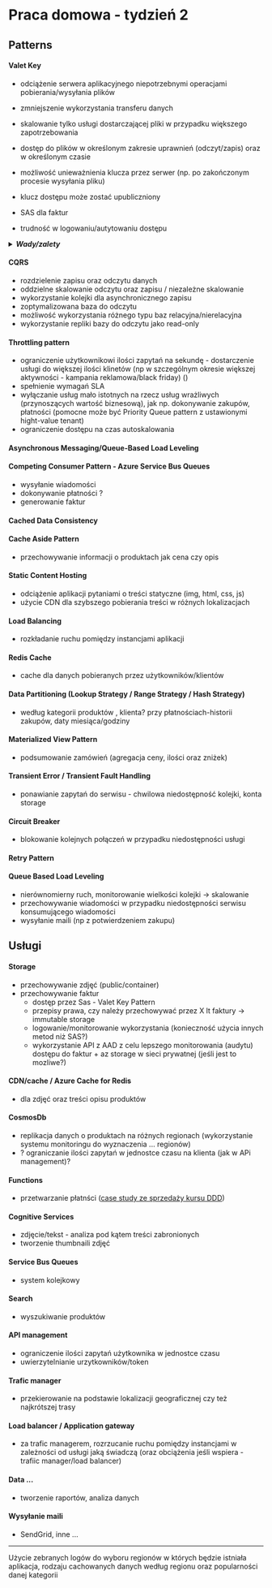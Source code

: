 # Praca domowa - tydzień 2

## Patterns

#### Valet Key
* odciążenie serwera aplikacyjnego niepotrzebnymi operacjami pobierania/wysyłania plików
* zmniejszenie wykorzystania transferu danych
* skalowanie tylko usługi dostarczającej pliki w przypadku większego zapotrzebowania
* dostęp do plików w określonym zakresie uprawnień (odczyt/zapis) oraz w określonym czasie
* możliwość unieważnienia klucza przez serwer (np. po zakończonym procesie wysyłania pliku)

* klucz dostępu może zostać upubliczniony

* SAS dla faktur
* trudność w logowaniu/autytowaniu dostępu

<details>
    <summary><b><i>Wady/zalety</i></b></summary>

| Zalety                                                                                    | Wady                                                                                        |
|-------------------------------------------------------------------------------------------|---------------------------------------------------------------------------------------------|
| odciążenie serwera aplikacyjnego niepotrzebnymi operacjami pobierania/wysyłania plików    | klucz dostępu może zostać upubliczniony                                                     |
| zmniejszenie wykorzystania transferu danych                                               | zbyt krótki okres ważności klucza może spowodować, że użytkownik nie zdąży wykonać operacji |
| skalowanie tylko usługi dostarczającej pliki w przypadku większego zapotrzebowania        | brak możliwości zdefiniowania rozmiaru wysyłanego plików / ilości pobrań pliku              |
| dostęp do plików w określonym zakresie uprawnień (odczyt/zapis) oraz w określonym czasie  | konieczność zarządzania kluczami dostępu                                                    |
| możliwość unieważnienia klucza przez serwer (np. po zakończonym procesie wysyłania pliku) | przeglądarka może nie wspierać CORS                                                         |
|                                                                                           |                                                                                             |
|                                                                                           |                                                                                             |
</details>


#### CQRS
* rozdzielenie zapisu oraz odczytu danych
* oddzielne skalowanie odczytu oraz zapisu / niezależne skalowanie
* wykorzystanie kolejki dla asynchronicznego zapisu
* zoptymalizowana baza do odczytu
* możliwość wykorzystania różnego typu baz relacyjna/nierelacyjna
* wykorzystanie repliki bazy do odczytu jako read-only

#### Throttling pattern
* ograniczenie użytkownikowi ilości zapytań na sekundę - dostarczenie usługi do większej ilości klinetów (np w szczególnym okresie większej aktywności - kampania reklamowa/black friday) ()
* spełnienie wymagań SLA
* wyłączanie usług mało istotnych na rzecz usług wrażliwych (przynoszących wartość biznesową), jak np. dokonywanie zakupów, płatności (pomocne może być Priority Queue pattern  z ustawionymi hight-value tenant)
* ograniczenie dostępu na czas autoskalowania


#### Asynchronous Messaging/Queue-Based Load Leveling

#### Competing Consumer Pattern - Azure Service Bus Queues
* wysyłanie wiadomości
* dokonywanie płatności ?
* generowanie faktur


#### Cached Data Consistency

#### Cache Aside Pattern
* przechowywanie informacji o produktach jak cena czy opis


#### Static Content Hosting
* odciążenie aplikacji pytaniami o treści statyczne (img, html, css, js)
* użycie CDN dla szybszego pobierania treści w różnych lokalizacjach


#### Load Balancing
* rozkładanie ruchu pomiędzy instancjami aplikacji


#### Redis Cache
* cache dla danych pobieranych przez użytkowników/klientów

#### Data Partitioning (Lookup Strategy / Range Strategy / Hash Strategy)
* według kategorii produktów , klienta? przy płatnościach-historii zakupów, daty miesiąca/godziny

#### Materialized View Pattern
* podsumowanie zamówień (agregacja ceny, ilości oraz zniżek)


#### Transient Error / Transient Fault Handling
* ponawianie zapytań do serwisu - chwilowa niedostępność kolejki, konta storage

#### Circuit Breaker
* blokowanie kolejnych połączeń w przypadku niedostępności usługi

#### Retry Pattern

#### Queue Based Load Leveling
* nierównomierny ruch, monitorowanie wielkości kolejki -> skalowanie
* przechowywanie wiadomości w przypadku niedostępności serwisu konsumującego wiadomości
* wysyłanie maili (np z potwierdzeniem zakupu)


## Usługi


#### Storage
* przechowywanie zdjęć (public/container)
* przechowywanie faktur 
  * dostęp przez Sas - Valet Key Pattern
  * przepisy prawa, czy należy przechowywać przez X lt faktury -> immutable storage
  * logowanie/monitorowanie wykorzystania (konieczność użycia innych metod niż SAS?)
  * wykorzystanie API z AAD z celu lepszego monitorowania (audytu) dostępu do faktur + az storage w sieci prywatnej (jeśli jest to mozliwe?)


#### CDN/cache / Azure Cache for Redis
* dla zdjęć oraz treści opisu produktów

#### CosmosDb
* replikacja danych o produktach na różnych regionach (wykorzystanie systemu monitoringu do wyznaczenia ... regionów)
* ? ograniczanie ilości zapytań w jednostce czasu na klienta (jak w APi management)?

#### Functions
* przetwarzanie płatnści ([case study ze sprzedaży kursu DDD](https://blog.scooletz.com/2019/09/02/how-i-built-and-run-my-e-shop-for-0-07-month-using-azure-functions-and-a-few-more/))


#### Cognitive Services
* zdjęcie/tekst - analiza pod kątem treści zabronionych
* tworzenie thumbnaili zdjęć

#### Service Bus Queues
* system kolejkowy

#### Search
* wyszukiwanie produktów

#### API management
* ograniczenie ilości zapytań użytkownika w jednostce czasu
* uwierzytelnianie urzytkowników/token


#### Trafic manager
* przekierowanie na podstawie lokalizacji geograficznej czy też najkrótszej trasy

#### Load balancer / Application gateway
* za trafic managerem, rozrzucanie ruchu pomiędzy instancjami w zależności od usługi jaką świadczą (oraz obciążenia jeśli wspiera - trafiic manager/load balancer)

#### Data ...
* tworzenie raportów, analiza danych

#### Wysyłanie maili
* SendGrid, inne ...


----

Użycie zebranych logów do wyboru regionów w których będzie istniała aplikacja, rodzaju cachowanych danych według regionu oraz popularności danej kategorii